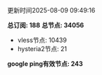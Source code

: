 更新时间2025-08-09 09:49:16

**总订阅: 188**
**总节点: 34056**
- vless节点: 10439
- hysteria2节点: 21

**google ping有效节点: 243**
